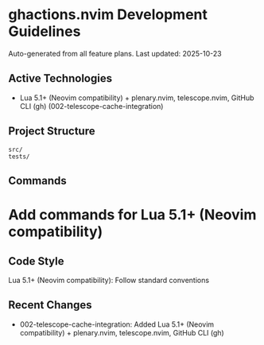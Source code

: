 # ghactions.nvim Development Guidelines

Auto-generated from all feature plans. Last updated: 2025-10-23

## Active Technologies

- Lua 5.1+ (Neovim compatibility) + plenary.nvim, telescope.nvim, GitHub CLI (gh) (002-telescope-cache-integration)

## Project Structure

```text
src/
tests/
```

## Commands

# Add commands for Lua 5.1+ (Neovim compatibility)

## Code Style

Lua 5.1+ (Neovim compatibility): Follow standard conventions

## Recent Changes

- 002-telescope-cache-integration: Added Lua 5.1+ (Neovim compatibility) + plenary.nvim, telescope.nvim, GitHub CLI (gh)

<!-- MANUAL ADDITIONS START -->
<!-- MANUAL ADDITIONS END -->
